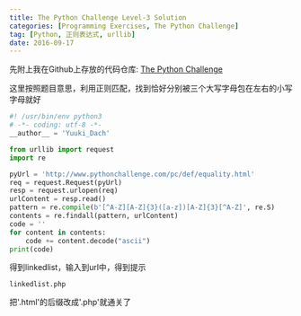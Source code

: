 ```yaml
---
title: The Python Challenge Level-3 Solution
categories: [Programming Exercises, The Python Challenge]
tag: [Python, 正则表达式, urllib]
date: 2016-09-17
---
```

先附上我在Github上存放的代码仓库: [The Python Challenge](https://github.com/yuukidach/The-Python-Challenge)

这里按照题目意思，利用正则匹配，找到恰好分别被三个大写字母包在左右的小写字母就好
```Python
#! /usr/bin/env python3
# -*- coding: utf-8 -*-
__author__ = 'Yuuki_Dach'

from urllib import request
import re

pyUrl = 'http://www.pythonchallenge.com/pc/def/equality.html'
req = request.Request(pyUrl)
resp = request.urlopen(req)
urlContent = resp.read()
pattern = re.compile(b'[^A-Z][A-Z]{3}([a-z])[A-Z]{3}[^A-Z]', re.S)
contents = re.findall(pattern, urlContent)
code = ''
for content in contents:
    code += content.decode("ascii")
print(code)
```
得到linkedlist，输入到url中，得到提示
```
linkedlist.php
```
把'.html'的后缀改成'.php'就通关了
